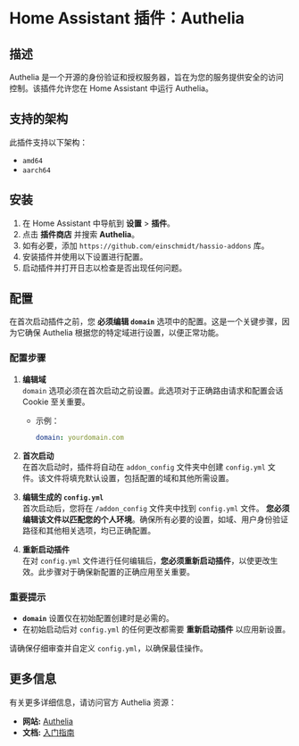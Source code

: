 # Home Assistant 插件：Authelia

## 描述

Authelia 是一个开源的身份验证和授权服务器，旨在为您的服务提供安全的访问控制。该插件允许您在 Home Assistant 中运行 Authelia。

## 支持的架构

此插件支持以下架构：

- `amd64`
- `aarch64`

## 安装

1. 在 Home Assistant 中导航到 **设置** > **插件**。
2. 点击 **插件商店** 并搜索 **Authelia**。
3. 如有必要，添加 `https://github.com/einschmidt/hassio-addons` 库。
4. 安装插件并使用以下设置进行配置。
5. 启动插件并打开日志以检查是否出现任何问题。

## 配置

在首次启动插件之前，您 **必须编辑 `domain`** 选项中的配置。这是一个关键步骤，因为它确保 Authelia 根据您的特定域进行设置，以便正常功能。

### 配置步骤

1. **编辑域**  
   `domain` 选项必须在首次启动之前设置。此选项对于正确路由请求和配置会话 Cookie 至关重要。

   - 示例：
     ```yaml
     domain: yourdomain.com
     ```

2. **首次启动**  
   在首次启动时，插件将自动在 `addon_config` 文件夹中创建 `config.yml` 文件。该文件将填充默认设置，包括配置的域和其他所需设置。

3. **编辑生成的 `config.yml`**  
   首次启动后，您将在 `/addon_config` 文件夹中找到 `config.yml` 文件。 **您必须编辑该文件以匹配您的个人环境**。确保所有必要的设置，如域、用户身份验证路径和其他相关选项，均已正确配置。

4. **重新启动插件**  
   在对 `config.yml` 文件进行任何编辑后，**您必须重新启动插件**，以使更改生效。此步骤对于确保新配置的正确应用至关重要。

### 重要提示

- **`domain`** 设置仅在初始配置创建时是必需的。
- 在初始启动后对 `config.yml` 的任何更改都需要 **重新启动插件** 以应用新设置。

请确保仔细审查并自定义 `config.yml`，以确保最佳操作。

## 更多信息

有关更多详细信息，请访问官方 Authelia 资源：

- **网站:** [Authelia](https://www.authelia.com//)
- **文档:** [入门指南](https://www.authelia.com/integration/prologue/get-started/)